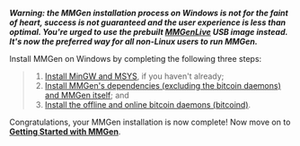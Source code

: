 ***Warning: the MMGen installation process on Windows is not for the faint of
heart, success is not guaranteed and the user experience is less than optimal.
You're urged to use the prebuilt [MMGenLive][00] USB image instead.  It's now
the preferred way for all non-Linux users to run MMGen.***

Install MMGen on Windows by completing the following three steps:

> 1. [Install MinGW and MSYS][01], if you haven't already;
> 2. [Install MMGen's dependencies (excluding the bitcoin daemons) and
>    MMGen itself][02]; and
> 3. [Install the offline and online bitcoin daemons (bitcoind)][07].

Congratulations, your MMGen installation is now complete!  Now move on to
[**Getting Started with MMGen**][08].

[01]: Install-MinGW-and-MSYS-on-Microsoft-Windows
[02]: Install-MMGen-and-Its-Dependencies-on-Microsoft-Windows
[07]: Install-Bitcoind
[08]: Getting-Started-with-MMGen
[00]: https://github.com/mmgen/MMGenLive
